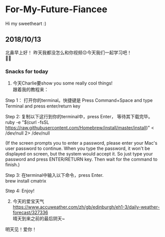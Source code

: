 # For-My-Future-Fiancee
Hi my sweetheart :)  

## 2018/10/13
北鼻早上好！ 昨天我都没怎么和你视频😔今天我们一起学习吧！  
🐙😊

  
### Snacks for today
1. 今天Charlie要show you some really cool things!  
跟着我的教程来：

Step 1： 打开你的terminal。快捷键是 Press Command+Space and type Terminal and press enter/return key  

Step 2:  复制以下这行到你的terminal中，press Enter， 等待其下载完毕。  
ruby -e "$(curl -fsSL https://raw.githubusercontent.com/Homebrew/install/master/install)" < /dev/null 2> /dev/null  

(If the screen prompts you to enter a password, please enter your Mac's user password to continue. When you type the password, it won't be displayed on screen, but the system would accept it. So just type your password and press ENTER/RETURN key. Then wait for the command to finish.)  

Step 3:  在terminal中输入以下命令，press Enter.  
brew install cmatrix

Step 4: Enjoy!


2. 今天的爱宝天气  
https://www.accuweather.com/zh/gb/edinburgh/eh1-3/daily-weather-forecast/327336  
晴天到来之前的最后阴天~

明天见！爱你！


